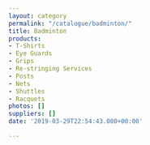 ```yaml
---
layout: category
permalink: "/catalogue/badminton/"
title: Badminton
products:
- T-Shirts
- Eye Guards
- Grips
- Re-stringing Services
- Posts
- Nets
- Shuttles
- Racquets
photos: []
suppliers: []
date: '2019-03-29T22:54:43.000+00:00'

---
```


